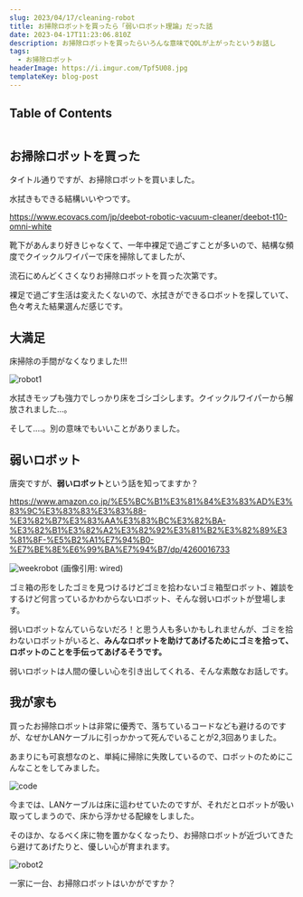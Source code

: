 ```yaml
---
slug: 2023/04/17/cleaning-robot
title: お掃除ロボットを買ったら「弱いロボット理論」だった話
date: 2023-04-17T11:23:06.810Z
description: お掃除ロボットを買ったらいろんな意味でQOLが上がったというお話し
tags:
  - お掃除ロボット
headerImage: https://i.imgur.com/Tpf5U08.jpg
templateKey: blog-post
---
```

## Table of Contents

```toc

```

## お掃除ロボットを買った

タイトル通りですが、お掃除ロボットを買いました。

水拭きもできる結構いいやつです。

https://www.ecovacs.com/jp/deebot-robotic-vacuum-cleaner/deebot-t10-omni-white

靴下があんまり好きじゃなくて、一年中裸足で過ごすことが多いので、結構な頻度でクイックルワイパーで床を掃除してましたが、

流石にめんどくさくなりお掃除ロボットを買った次第です。

裸足で過ごす生活は変えたくないので、水拭きができるロボットを探していて、色々考えた結果選んだ感じです。

## 大満足

床掃除の手間がなくなりました!!!

![robot1](https://i.imgur.com/5QGBRxS.jpg)

水拭きモップも強力でしっかり床をゴシゴシします。クイックルワイパーから解放されました...。

そして....。別の意味でもいいことがありました。

## 弱いロボット

唐突ですが、**弱いロボット**という話を知ってますか？

https://www.amazon.co.jp/%E5%BC%B1%E3%81%84%E3%83%AD%E3%83%9C%E3%83%83%E3%83%88-%E3%82%B7%E3%83%AA%E3%83%BC%E3%82%BA-%E3%82%B1%E3%82%A2%E3%82%92%E3%81%B2%E3%82%89%E3%81%8F-%E5%B2%A1%E7%94%B0-%E7%BE%8E%E6%99%BA%E7%94%B7/dp/4260016733

![weekrobot](https://media.wired.jp/photos/61cec804f833b994798db896/master/w_2560%2Cc_limit/1b264536a438ba420a43e4e1315fe4aa.png)
(画像引用: wired)


ゴミ箱の形をしたゴミを見つけるけどゴミを拾わないゴミ箱型ロボット、雑談をするけど何言っているかわからないロボット、そんな弱いロボットが登場します。

弱いロボットなんていらないだろ！と思う人も多いかもしれませんが、ゴミを拾わないロボットがいると、**みんなロボットを助けてあげるためにゴミを拾って、ロボットのことを手伝ってあげるそうです。**

弱いロボットは人間の優しい心を引き出してくれる、そんな素敵なお話しです。

## 我が家も

買ったお掃除ロボットは非常に優秀で、落ちているコードなども避けるのですが、なぜかLANケーブルに引っかかって死んでいることが2,3回ありました。

あまりにも可哀想なのと、単純に掃除に失敗しているので、ロボットのためにこんなことをしてみました。

![code](https://i.imgur.com/94EPtXr.jpg)

今までは、LANケーブルは床に這わせていたのですが、それだとロボットが吸い取ってしまうので、床から浮かせる配線をしました。

そのほか、なるべく床に物を置かなくなったり、お掃除ロボットが近づいてきたら避けてあげたりと、優しい心が育まれます。

![robot2](https://i.imgur.com/Tpf5U08.jpg)

一家に一台、お掃除ロボットはいかがですか？








